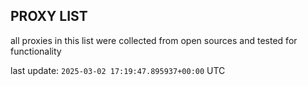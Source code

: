 ## PROXY LIST

all proxies in this list were collected from open sources and tested for functionality

last update: `2025-03-02 17:19:47.895937+00:00` UTC